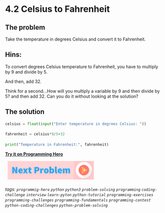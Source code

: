 # 4.2 Celsius to Fahrenheit

## The problem
Take the temperature in degrees Celsius and convert it to Fahrenheit.

## Hins:
  To convert degrees Celsius temperature to Fahrenheit, you have to multiply by 9 and divide by 5.
   
   And then, add 32.


Think for a second...How will you multiply a variable by 9 and then divide by 5? and then add 32. Can you do it without looking at the solution? 

## The solution
```python
celsius = float(input("Enter temperature in degrees Celsius: "))
 
fahrenheit = celsius*9/5+32
 
print("Temperature in Fahrenheit:", fahrenheit)
```
 
**[Try it on Programming Hero](https://play.google.com/store/apps/details?id=com.learnprogramming.codecamp)**

&nbsp;
[![Next Page](../assets/next-button.png)](Decimal-to-binary.md)
&nbsp;

###### tags:  `programmig-hero`  `python`  `python3`  `problem-solving`  `programming`  `coding-challenge`  `interview`  `learn-pyton`  `python-tutorial`  `programming-exercises`  `programming-challenges`  `programming-fundamentals`  `programming-contest`  `python-coding-challenges`  `python-problem-solving`

